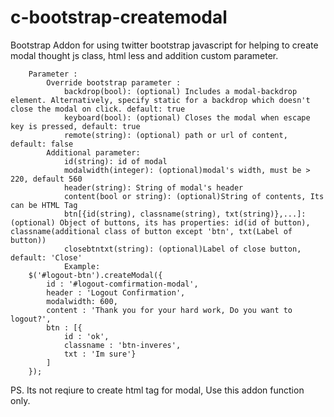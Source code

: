 c-bootstrap-createmodal
=======================

Bootstrap Addon for using twitter bootstrap javascript for helping to create modal thought js class, html less and addition custom parameter.

		Parameter :
			Override bootstrap parameter : 
				backdrop(bool): (optional) Includes a modal-backdrop element. Alternatively, specify static for a backdrop which doesn't close the modal on click. default: true
				keyboard(bool): (optional) Closes the modal when escape key is pressed, default: true
				remote(string): (optional) path or url of content, default: false 
			Additional parameter: 
				id(string): id of modal
				modalwidth(integer): (optional)modal's width, must be > 220, default 560
				header(string): String of modal's header
				content(bool or string): (optional)String of contents, Its can be HTML Tag
				btn[{id(string), classname(string), txt(string)},...]: (optional) Object of buttons, its has properties: id(id of button), classname(additional class of button except 'btn', txt(Label of button))
				closebtntxt(string): (optional)Label of close button, default: 'Close'
				Example: 
		$('#logout-btn').createModal({
			id : '#logout-comfirmation-modal',
			header : 'Logout Confirmation',
			modalwidth: 600,
			content : 'Thank you for your hard work, Do you want to logout?',
			btn : [{ 
				id : 'ok',
				classname : 'btn-inveres',
				txt : 'Im sure'}
			]
		});

PS. Its not reqiure to create html tag for modal, Use this addon function only.
		
